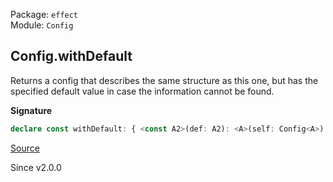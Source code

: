 Package: `effect`<br />
Module: `Config`<br />

## Config.withDefault

Returns a config that describes the same structure as this one, but has the
specified default value in case the information cannot be found.

**Signature**

```ts
declare const withDefault: { <const A2>(def: A2): <A>(self: Config<A>) => Config<A2 | A>; <A, const A2>(self: Config<A>, def: A2): Config<A | A2>; }
```

[Source](https://github.com/Effect-TS/effect/tree/main/packages/effect/src/Config.ts#L504)

Since v2.0.0
